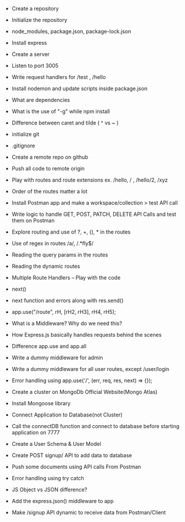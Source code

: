 - Create a repository
- Initialize the repository
- node_modules, package.json, package-lock.json
- Install express
- Create a server
- Listen to port 3005
- Write request handlers for /test , /hello
- Install nodemon and update scripts inside package.json
- What are dependencies
- What is the use of "-g" while npm install
- Difference between caret and tilde ( ^ vs ~ )

- initialize git
- .gitignore
- Create a remote repo on github
- Push all code to remote origin
- Play with routes and route extensions ex. /hello, / , /hello/2, /xyz
- Order of the routes matter a lot
- Install Postman app and make a workspace/collection > test API call
- Write logic to handle GET, POST, PATCH, DELETE API Calls and test them on Postman
- Explore routing and use of ?, +, (), \* in the routes
- Use of regex in routes /a/, /.\*fly$/
- Reading the query params in the routes
- Reading the dynamic routes
- Multiple Route Handlers – Play with the code
- next()
- next function and errors along with res.send()
- app.use("/route", rH, [rH2, rH3], rH4, rH5);
- What is a Middleware? Why do we need this?
- How Express.js basically handles requests behind the scenes
- Difference app.use and app.all
- Write a dummy middleware for admin
- Write a dummy middleware for all user routes, except /user/login
- Error handling using app.use('/', (err, req, res, next) => {});

- Create a cluster on MongoDb Official Website(Mongo Atlas)
- Install Mongoose library
- Connect Application to Database(not Cluster)
- Call the connectDB function and connect to database before starting application on 7777
- Create a User Schema & User Model

- Create POST signup/ API to add data to database
- Push some documents using API calls From Postman
- Error handling using try catch

- JS Object vs JSON difference?
- Add the express.json() middleware to app
- Make /signup API dynamic to receive data from Postman/Client
